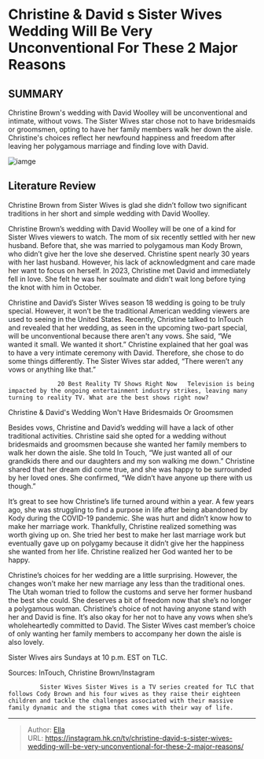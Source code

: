 # Christine &amp; David s Sister Wives Wedding Will Be Very Unconventional For These 2 Major Reasons


## SUMMARY 



  Christine Brown&#39;s wedding with David Woolley will be unconventional and intimate, without vows.   The Sister Wives star chose not to have bridesmaids or groomsmen, opting to have her family members walk her down the aisle.   Christine&#39;s choices reflect her newfound happiness and freedom after leaving her polygamous marriage and finding love with David.  

![iamge](https://static1.srcdn.com/wordpress/wp-content/uploads/2024/01/sister-wives_-christine-brown-reveals-what-she-wanted-in-a-partner-before-meeting-david.jpg)

## Literature Review
Christine Brown from Sister Wives is glad she didn’t follow two significant traditions in her short and simple wedding with David Woolley.




Christine Brown’s wedding with David Woolley will be one of a kind for Sister Wives viewers to watch. The mom of six recently settled with her new husband. Before that, she was married to polygamous man Kody Brown, who didn’t give her the love she deserved. Christine spent nearly 30 years with her last husband. However, his lack of acknowledgment and care made her want to focus on herself. In 2023, Christine met David and immediately fell in love. She felt he was her soulmate and didn’t wait long before tying the knot with him in October.




Christine and David’s Sister Wives season 18 wedding is going to be truly special. However, it won’t be the traditional American wedding viewers are used to seeing in the United States. Recently, Christine talked to InTouch and revealed that her wedding, as seen in the upcoming two-part special, will be unconventional because there aren&#39;t any vows. She said, “We wanted it small. We wanted it short.” Christine explained that her goal was to have a very intimate ceremony with David. Therefore, she chose to do some things differently. The Sister Wives star added, “There weren’t any vows or anything like that.”

                  20 Best Reality TV Shows Right Now   Television is being impacted by the ongoing entertainment industry strikes, leaving many turning to reality TV. What are the best shows right now?    


 Christine &amp; David&#39;s Wedding Won&#39;t Have Bridesmaids Or Groomsmen 
          




Besides vows, Christine and David’s wedding will have a lack of other traditional activities. Christine said she opted for a wedding without bridesmaids and groomsmen because she wanted her family members to walk her down the aisle. She told In Touch, “We just wanted all of our grandkids there and our daughters and my son walking me down.” Christine shared that her dream did come true, and she was happy to be surrounded by her loved ones. She confirmed, “We didn’t have anyone up there with us though.”


 

It’s great to see how Christine’s life turned around within a year. A few years ago, she was struggling to find a purpose in life after being abandoned by Kody during the COVID-19 pandemic. She was hurt and didn’t know how to make her marriage work. Thankfully, Christine realized something was worth giving up on. She tried her best to make her last marriage work but eventually gave up on polygamy because it didn’t give her the happiness she wanted from her life. Christine realized her God wanted her to be happy.




Christine’s choices for her wedding are a little surprising. However, the changes won’t make her new marriage any less than the traditional ones. The Utah woman tried to follow the customs and serve her former husband the best she could. She deserves a bit of freedom now that she’s no longer a polygamous woman. Christine’s choice of not having anyone stand with her and David is fine. It’s also okay for her not to have any vows when she’s wholeheartedly committed to David. The Sister Wives cast member’s choice of only wanting her family members to accompany her down the aisle is also lovely.

Sister Wives airs Sundays at 10 p.m. EST on TLC.

Sources: InTouch, Christine Brown/Instagram

             Sister Wives Sister Wives is a TV series created for TLC that follows Cody Brown and his four wives as they raise their eighteen children and tackle the challenges associated with their massive family dynamic and the stigma that comes with their way of life.  


---

> Author: [Ella](https://instagram.hk.cn/)  
> URL: https://instagram.hk.cn/tv/christine-david-s-sister-wives-wedding-will-be-very-unconventional-for-these-2-major-reasons/  

